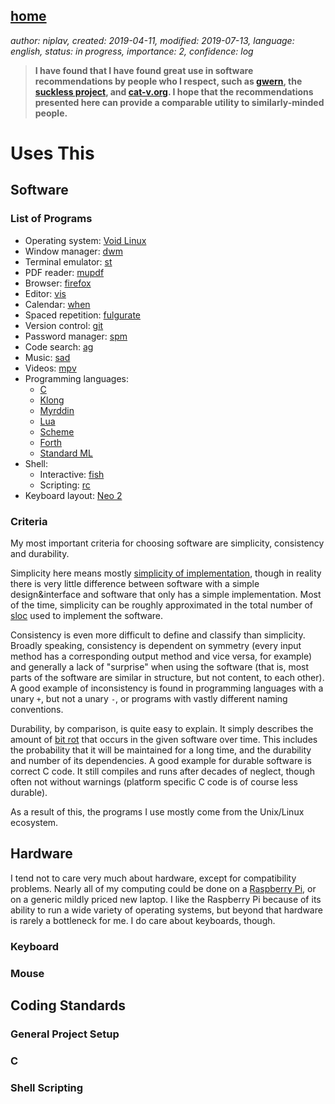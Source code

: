 [home](./index.md)
------------------

*author: niplav, created: 2019-04-11, modified: 2019-07-13, language: english, status: in progress, importance: 2, confidence: log*

> __I have found that I have found great use in software
> recommendations by people who I respect, such as
> [gwern](https://www.gwern.net/Links#uses-this), the
> [suckless project](https://suckless.org/rocks/), and
> [cat-v.org](http://harmful.cat-v.org/software/). I hope that the
> recommendations presented here can provide a comparable utility to
> similarly-minded people.__

Uses This
=========

Software
--------

### List of Programs

* Operating system: [Void Linux](https://voidlinux.org/)
* Window manager: [dwm](https://dwm.suckless.org/)
* Terminal emulator: [st](https://st.suckless.org/)
* PDF reader: [mupdf](https://mupdf.com/)
* Browser: [firefox](https://www.mozilla.org/en-US/firefox/new/)
* Editor: [vis](https://github.com/martanne/vis)
* Calendar: [when](http://www.lightandmatter.com/when/when.html)
* Spaced repetition: [fulgurate](https://github.com/theq629/fulgurate)
* Version control: [git](https://git-scm.com/)
* Password manager: [spm](https://notabug.org/kl3/spm/)
* Code search: [ag](https://geoff.greer.fm/ag/)
* Music: [sad](http://git.2f30.org/sad/log.html)
* Videos: [mpv](https://mpv.io/)
* Programming languages:
	* [C](https://en.wikipedia.org/wiki/C_%28programming_language%29)
	* [Klong](http://t3x.org/klong/index.html)
	* [Myrddin](https://eigenstate.org/myrddin/)
	* [Lua](https://www.lua.org/)
	* [Scheme](https://en.wikipedia.org/wiki/Scheme_(programming_language))
	* [Forth](https://en.wikipedia.org/wiki/Forth_(programming_language))
	* [Standard ML](https://en.wikipedia.org/wiki/Standard_ML)
* Shell:
	* Interactive: [fish](https://fishshell.com/)
	* Scripting: [rc](https://en.wikipedia.org/wiki/Rc)
* Keyboard layout: [Neo 2](https://neo-layout.org/index_en.html)

### Criteria

My most important criteria for choosing software are simplicity,
consistency and durability.

Simplicity here means mostly [simplicity of
implementation](https://en.wikipedia.org/wiki/Worse_is_better), though
in reality there is very little difference between software with a simple
design&interface and software that only has a simple implementation. Most
of the time, simplicity can be roughly approximated in the total number
of [sloc](https://en.wikipedia.org/wiki/Source_lines_of_code) used to
implement the software.

Consistency is even more difficult to define and classify than simplicity.
Broadly speaking, consistency is dependent on symmetry (every input
method has a corresponding output method and vice versa, for example)
and generally a lack of "surprise" when using the software (that is,
most parts of the software are similar in structure, but not content,
to each other). A good example of inconsistency is found in programming
languages with a unary `+`, but not a unary `-`, or programs with vastly
different naming conventions.

Durability, by comparison, is quite easy to explain. It simply describes
the amount of [bit rot](https://en.wikipedia.org/wiki/Software_rot) that
occurs in the given software over time. This includes the probability
that it will be maintained for a long time, and the durability and number
of its dependencies. A good example for durable software is correct C
code. It still compiles and runs after decades of neglect, though often
not without warnings (platform specific C code is of course less durable).

As a result of this, the programs I use mostly come from the Unix/Linux
ecosystem.

Hardware
--------

I tend not to care very much about hardware, except for compatibility
problems. Nearly all of my computing could be done on a [Raspberry
Pi](https://en.wikipedia.org/wiki/Raspberry_Pi), or on a generic mildly
priced new laptop. I like the Raspberry Pi because of its ability to run
a wide variety of operating systems, but beyond that hardware is rarely
a bottleneck for me. I do care about keyboards, though.

### Keyboard

### Mouse

Coding Standards
----------------

### General Project Setup

### C

### Shell Scripting
